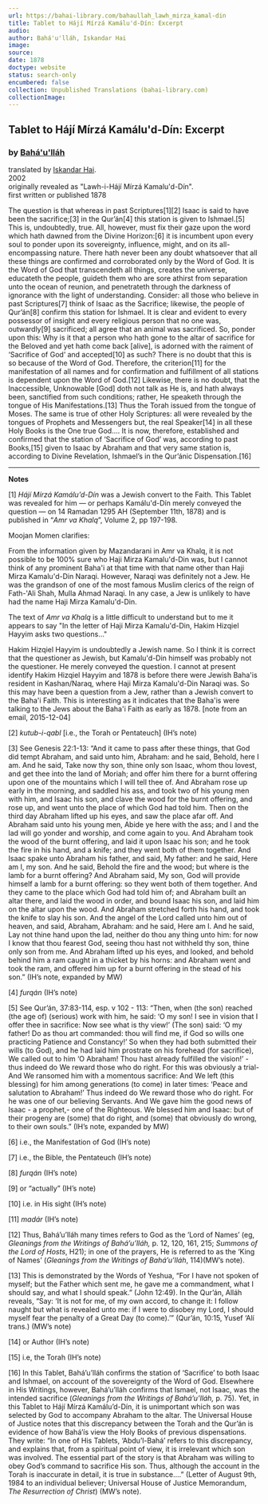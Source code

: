 ```yaml
---
url: https://bahai-library.com/bahaullah_lawh_mirza_kamal-din
title: Tablet to Hájí Mírzá Kamálu'd-Dín: Excerpt
audio: 
author: Bahá'u'lláh, Iskandar Hai
image: 
source: 
date: 1878
doctype: website
status: search-only
encumbered: false
collection: Unpublished Translations (bahai-library.com)
collectionImage: 
---
```



## Tablet to Hájí Mírzá Kamálu'd-Dín: Excerpt

### by [Bahá'u'lláh](https://bahai-library.com/author/Bahá'u'lláh)

translated by [Iskandar Hai](https://bahai-library.com/author/Iskandar%20Hai).  
2002  
originally revealed as "Lawh-i-Hájí Mírzá Kamalu'd-Dín".  
first written or published 1878


The question is that whereas in past Scriptures\[1\]\[2\] Isaac is said to have been the sacrifice;\[3\] in the Qur’án\[4\] this station is given to Ishmael.\[5\] This is, undoubtedly, true. All, however, must fix their gaze upon the word which hath dawned from the Divine Horizon:\[6\] it is incumbent upon every soul to ponder upon its sovereignty, influence, might, and on its all-encompassing nature. There hath never been any doubt whatsoever that all these things are confirmed and corroborated only by the Word of God. It is the Word of God that transcendeth all things, creates the universe, educateth the people, guideth them who are sore athirst from separation unto the ocean of reunion, and penetrateth through the darkness of ignorance with the light of understanding. Consider: all those who believe in past Scriptures\[7\] think of Isaac as the Sacrifice; likewise, the people of Qur’án\[8\] confirm this station for Ishmael. It is clear and evident to every possessor of insight and every religious person that no one was, outwardly\[9\] sacrificed; all agree that an animal was sacrificed. So, ponder upon this: Why is it that a person who hath gone to the altar of sacrifice for the Beloved and yet hath come back \[alive\], is adorned with the raiment of ‘Sacrifice of God’ and accepted\[10\] as such? There is no doubt that this is so because of the Word of God. Therefore, the criterion\[11\] for the manifestation of all names and for confirmation and fulfillment of all stations is dependent upon the Word of God.\[12\] Likewise, there is no doubt, that the Inaccessible, Unknowable \[God\] doth not talk as He is, and hath always been, sanctified from such conditions; rather, He speaketh through the tongue of His Manifestations.\[13\] Thus the Torah issued from the tongue of Moses. The same is true of other Holy Scriptures: all were revealed by the tongues of Prophets and Messengers but, the real Speaker\[14\] in all these Holy Books is the One true God.... It is now, therefore, established and confirmed that the station of ‘Sacrifice of God’ was, according to past Books,\[15\] given to Isaac by Abraham and that very same station is, according to Divine Revelation, Ishmael’s in the Qur’ánic Dispensation.\[16\]

* * *

  
**Notes**

\[1\] _Hájí Mírzá Kamálu’d-Dín_ was a Jewish convert to the Faith. This Tablet was revealed for him — or perhaps Kamálu'd-Dín merely conveyed the question — on 14 Ramadan 1295 AH (September 11th, 1878) and is published in “_Amr va Khalq_”, Volume 2, pp 197-198.

Moojan Momen clarifies:

From the information given by Mazandarani in Amr va Khalq, it is not possible to be 100% sure who Haji Mirza Kamalu'd-Din was, but I cannot think of any prominent Baha'i at that time with that name other than Haji Mirza Kamalu'd-Din Naraqi. However, Naraqi was definitely not a Jew. He was the grandson of one of the most famous Muslim clerics of the reign of Fath-'Ali Shah, Mulla Ahmad Naraqi. In any case, a Jew is unlikely to have had the name Haji Mirza Kamalu'd-Din.

The text of _Amr va Khalq_ is a little difficult to understand but to me it appears to say "In the letter of Haji Mirza Kamalu'd-Din, Hakim Hizqiel Hayyim asks two questions..."

Hakim Hizqiel Hayyim is undoubtedly a Jewish name. So I think it is correct that the questioner as Jewish, but Kamalu'd-Din himself was probably not the questioner. He merely conveyed the question. I cannot at present identify Hakim Hizqiel Hayyim and 1878 is before there were Jewish Baha'is resident in Kashan/Naraq, where Haji Mirza Kamalu'd-Din Naraqi was. So this may have been a question from a Jew, rather than a Jewish convert to the Baha'i Faith. This is interesting as it indicates that the Baha'is were talking to the Jews about the Baha'i Faith as early as 1878. \[note from an email, 2015-12-04\]

\[2\] _kutub-i-qabl_ \[i.e., the Torah or Pentateuch\] (IH’s note)

\[3\] See Genesis 22:1-13: “And it came to pass after these things, that God did tempt Abraham, and said unto him, Abraham: and he said, Behold, here I am. And he said, Take now thy son, thine only son Isaac, whom thou lovest, and get thee into the land of Moriah; and offer him there for a burnt offering upon one of the mountains which I will tell thee of. And Abraham rose up early in the morning, and saddled his ass, and took two of his young men with him, and Isaac his son, and clave the wood for the burnt offering, and rose up, and went unto the place of which God had told him. Then on the third day Abraham lifted up his eyes, and saw the place afar off. And Abraham said unto his young men, Abide ye here with the ass; and I and the lad will go yonder and worship, and come again to you. And Abraham took the wood of the burnt offering, and laid it upon Isaac his son; and he took the fire in his hand, and a knife; and they went both of them together. And Isaac spake unto Abraham his father, and said, My father: and he said, Here am I, my son. And he said, Behold the fire and the wood; but where is the lamb for a burnt offering? And Abraham said, My son, God will provide himself a lamb for a burnt offering: so they went both of them together. And they came to the place which God had told him of; and Abraham built an altar there, and laid the wood in order, and bound Isaac his son, and laid him on the altar upon the wood. And Abraham stretched forth his hand, and took the knife to slay his son. And the angel of the Lord called unto him out of heaven, and said, Abraham, Abraham: and he said, Here am I. And he said, Lay not thine hand upon the lad, neither do thou any thing unto him: for now I know that thou fearest God, seeing thou hast not withheld thy son, thine only son from me. And Abraham lifted up his eyes, and looked, and behold behind him a ram caught in a thicket by his horns: and Abraham went and took the ram, and offered him up for a burnt offering in the stead of his son.” (IH’s note, expanded by MW)

\[4\] _furqán_ (IH’s note)

\[5\] See Qur’án, 37:83-114, esp. v 102 - 113: “Then, when (the son) reached (the age of) (serious) work with him, he said: ‘O my son! I see in vision that I offer thee in sacrifice: Now see what is thy view!’ (The son) said: ‘O my father! Do as thou art commanded: thou will find me, if God so wills one practicing Patience and Constancy!’ So when they had both submitted their wills (to God), and he had laid him prostrate on his forehead (for sacrifice), We called out to him ‘O Abraham! Thou hast already fulfilled the vision!’ - thus indeed do We reward those who do right. For this was obviously a trial- And We ransomed him with a momentous sacrifice: And We left (this blessing) for him among generations (to come) in later times: ‘Peace and salutation to Abraham!’ Thus indeed do We reward those who do right. For he was one of our believing Servants. And We gave him the good news of Isaac - a prophet,- one of the Righteous. We blessed him and Isaac: but of their progeny are (some) that do right, and (some) that obviously do wrong, to their own souls.” (IH’s note, expanded by MW)

\[6\] i.e., the Manifestation of God (IH’s note)

\[7\] i.e., the Bible, the Pentateuch (IH’s note)

\[8\] _furqán_ (IH’s note)

\[9\] or “actually” (IH’s note)

\[10\] i.e. in His sight (IH’s note)

\[11\] _madár_ (IH’s note)

\[12\] Thus, Bahá’u’lláh many times refers to God as the ‘Lord of Names’ (eg, _Gleanings from the Writings of Bahá’u’lláh,_ p. 12, 120, 161, 215; _Summons of the Lord of Hosts_, H21); in one of the prayers, He is referred to as the ‘King of Names’ (_Gleanings from the Writings of Bahá’u’lláh_, 114)(MW’s note).

\[13\] This is demonstrated by the Words of Yeshua, “For I have not spoken of myself; but the Father which sent me, he gave me a commandment, what I should say, and what I should speak.” (John 12:49). In the Qur’án, Alláh reveals, “Say: ‘It is not for me, of my own accord, to change it: I follow naught but what is revealed unto me: if I were to disobey my Lord, I should myself fear the penalty of a Great Day (to come).’” (Qur’án, 10:15, Yusef ‘Alí trans.) (MW’s note)

\[14\] or Author (IH’s note)

\[15\] i.e, the Torah (IH’s note)

\[16\] In this Tablet, Bahá’u’lláh confirms the station of ‘Sacrifice’ to both Isaac and Ishmael, on account of the sovereignty of the Word of God. Elsewhere in His Writings, however, Bahá’u’lláh confirms that Ismael, not Isaac, was the intended sacrifice (_Gleanings from the Writings of Bahá’u’lláh,_ p. 75). Yet, in this Tablet to Hájí Mírzá Kamálu’d-Dín, it is unimportant which son was selected by God to accompany Abraham to the altar. The Universal House of Justice notes that this discrepancy between the Torah and the Qur’án is evidence of how Bahá’ís view the Holy Books of previous dispensations. They write: “In one of His Tablets, ‘Abdu’l-Bahá’ refers to this discrepancy, and explains that, from a spiritual point of view, it is irrelevant which son was involved. The essential part of the story is that Abraham was willing to obey God’s command to sacrifice His son. Thus, although the account in the Torah is inaccurate in detail, it is true in substance....” (Letter of August 9th, 1984 to an individual believer; Universal House of Justice Memorandum, _The Resurrection of Christ_) (MW’s note).